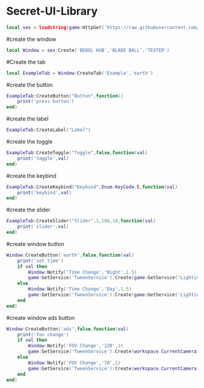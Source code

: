 # Secret-UI-Library

```lua
local sex = loadstring(game:HttpGet('https://raw.githubusercontent.com/3345-c-a-t-s-u-s/Garry-UI/main/source'))()
```
#create the window
```lua
local Window = sex:Create('BEDOL HUB','BLADE BALL','TESTER')
```
#Create the tab
```lua
local ExampleTab = Window:CreateTab('Example','earth')
```
#create the button
```lua
ExampleTab:CreateButton("Button",function()
	print('press button')
end)
```
#create the label
```lua
ExampleTab:CreateLabel("Label")
```
#create the toggle
```lua
ExampleTab:CreateToggle("Toggle",false,function(val)
	print('toggle',val)
end)
```
#create the keybind
```lua
ExampleTab:CreateKeybind("Keybind",Enum.KeyCode.E,function(val)
	print('keybind',val)
end)
```
#create the slider
```lua
ExampleTab:CreateSlider("Slider",1,100,10,function(val)
	print('slider',val)
end)
```
#create window button
```lua
Window:CreateButton('earth',false,function(val)
	print('set time')
	if val then
		Window:Notify('Time Change','Night',1.5)
		game:GetService('TweenService'):Create(game:GetService('Lighting'),TweenInfo.new(0.5),{ClockTime = 0}):Play()
	else
		Window:Notify('Time Change','Day',1.5)
		game:GetService('TweenService'):Create(game:GetService('Lighting'),TweenInfo.new(0.5),{ClockTime = 14}):Play()
	end
end)
```
#create window ads button
```lua
Window:CreateButton('ads',false,function(val)
	print('fov change')
	if val then
		Window:Notify('FOV Change','120',1)
		game:GetService('TweenService'):Create(workspace.CurrentCamera,TweenInfo.new(0.5),{FieldOfView = 120}):Play()
	else
		Window:Notify('FOV Change','70',1)
		game:GetService('TweenService'):Create(workspace.CurrentCamera,TweenInfo.new(0.5),{FieldOfView = 70}):Play()
	end
end)
```
